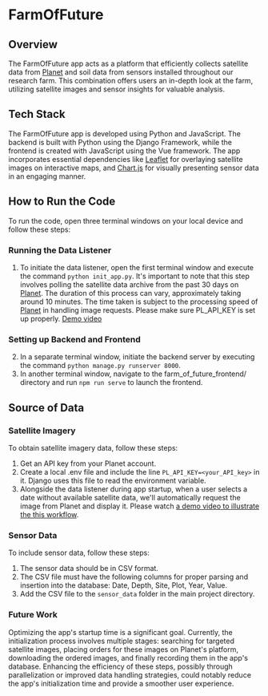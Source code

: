 # FarmOfFuture

## Overview
The FarmOfFuture app acts as a platform that efficiently collects satellite data from [Planet](https://www.planet.com/) and soil data from sensors installed throughout our research farm. This combination offers users an in-depth look at the farm, utilizing satellite images and sensor insights for valuable analysis.

## Tech Stack
The FarmOfFuture app is developed using Python and JavaScript. The backend is built with Python using the Django Framework, while the frontend is created with JavaScript using the Vue framework. The app incorporates essential dependencies like [Leaflet](https://leafletjs.com/) for overlaying satellite images on interactive maps, and [Chart.js](https://www.chartjs.org/docs/latest/) for visually presenting sensor data in an engaging manner.

## How to Run the Code
To run the code, open three terminal windows on your local device and follow these steps:
### Running the Data Listener
1. To initiate the data listener, open the first terminal window and execute the command `python init_app.py`. It's important to note that this step involves polling the satellite data archive from the past 30 days on [Planet](https://www.planet.com/). The duration of this process can vary, approximately taking around 10 minutes. The time taken is subject to the processing speed of [Planet](https://www.planet.com/) in handling image requests. Please make sure PL_API_KEY is set up properly.
[Demo video](https://drive.google.com/file/d/1fD93gQeetTbgsGiLpswLROMIrq-tW_T6/view?usp=sharing)
### Setting up Backend and Frontend
2. In a separate terminal window, initiate the backend server by executing the command `python manage.py runserver 8000`.
3. In another terminal window, navigate to the farm_of_future_frontend/ directory and run `npm run serve` to launch the frontend.

## Source of Data

### Satellite Imagery

To obtain satellite imagery data, follow these steps:

1. Get an API key from your Planet account.
2. Create a local .env file and include the line `PL_API_KEY=<your_API_key>` in it. Django uses this file to read the environment variable.
3. Alongside the data listener during app startup, when a user selects a date without available satellite data, we'll automatically request the image from Planet and display it. Please watch [a demo video to illustrate the this workflow](https://drive.google.com/file/d/1hD6eraIvUZCnXmTvUthuk6SPReJRLi_6/view?usp=sharing).
### Sensor Data

To include sensor data, follow these steps:

1. The sensor data should be in CSV format.
2. The CSV file must have the following columns for proper parsing and insertion into the database: Date, Depth, Site, Plot, Year, Value.
3. Add the CSV file to the `sensor_data` folder in the main project directory.

### Future Work
Optimizing the app's startup time is a significant goal. Currently, the initialization process involves multiple stages: searching for targeted satellite images, placing orders for these images on Planet's platform, downloading the ordered images, and finally recording them in the app's database. Enhancing the efficiency of these steps, possibly through parallelization or improved data handling strategies, could notably reduce the app's initialization time and provide a smoother user experience.
